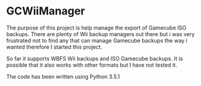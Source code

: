 # GCWiiManager

The purpose of this project is help manage the export of Gamecube ISO backups. There are plenty of Wii backup managers out there but i was very frustrated not to find any that can manage Gamecube backups the way i wanted therefore I started this project.

So far it supports WBFS Wii backups and ISO Gamecube backups. It is possible that it also works with other formats but I have not tested it.

The code has been written using Python 3.5.1




